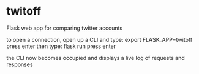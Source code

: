 # twitoff
Flask web app for comparing twitter accounts

to open a connection, open up a CLI and type:
export FLASK_APP=twitoff
press enter
then type:
flask run
press enter

the CLI now becomes occupied and displays a live log of requests and responses


